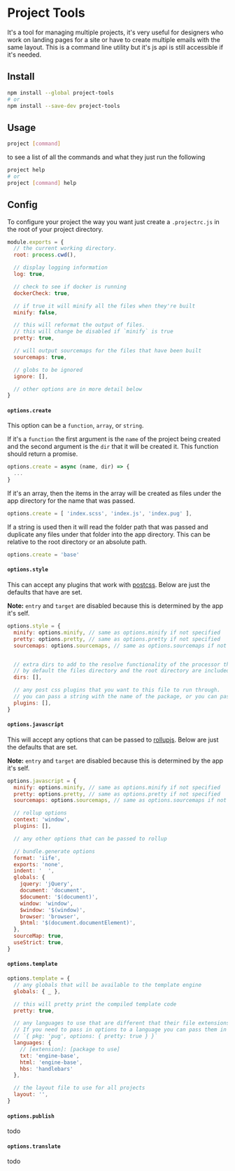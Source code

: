 <!---
@page home
@markdown
--->

# Project Tools

It's a tool for managing multiple projects, it's very useful for designers who work on landing pages for a site or have to create multiple emails with the same layout. This is a command line utility but it's js api is still accessible if it's needed.


## Install

```bash
npm install --global project-tools
# or
npm install --save-dev project-tools
```

## Usage

```bash
project [command]
```

to see a list of all the commands and what they just run the following

```bash
project help
# or
project [command] help
```


## Config

To configure your project the way you want just create a `.projectrc.js` in the root of your project directory.

```js
module.exports = {
  // the current working directory.
  root: process.cwd(),

  // display logging information
  log: true,

  // check to see if docker is running
  dockerCheck: true,

  // if true it will minify all the files when they're built
  minify: false,

  // this will reformat the output of files.
  // this will change be disabled if `minify` is true
  pretty: true,

  // will output sourcemaps for the files that have been built
  sourcemaps: true,

  // globs to be ignored
  ignore: [],

  // other options are in more detail below
}
```


#### `options.create`

This option can be a `function`, `array`, or `string`.

If it's a `function` the first argument is the `name` of the project being created and the second argument is the `dir` that it will be created it. This function should return a promise.

```js
options.create = async (name, dir) => {
  ...
}
```

If it's an array, then the items in the array will be created as files under the app directory for the name that was passed.

```js
options.create = [ 'index.scss', 'index.js', 'index.pug' ],
```

If a string is used then it will read the folder path that was passed and duplicate any files under that folder into the app directory. This can be relative to the root directory or an absolute path.


```js
options.create = 'base'
```


#### `options.style`

This can accept any plugins that work with [postcss](http://postcss.org). Below are just the defaults that have are set.

**Note:** `entry` and `target` are disabled because this is determined by the app it's self.

```js
options.style = {
  minify: options.minify, // same as options.minify if not specified
  pretty: options.pretty, // same as options.pretty if not specified
  sourcemaps: options.sourcemaps, // same as options.sourcemaps if not specified


  // extra dirs to add to the resolve functionality of the processor that the file's passed to.
  // by default the files directory and the root directory are included.
  dirs: [],

  // any post css plugins that you want to this file to run through.
  // you can pass a string with the name of the package, or you can pass a function
  plugins: [],
}
```

#### `options.javascript`

This will accept any options that can be passed to [rollupjs](http://rollupjs.org). Below are just the defaults that are set.

**Note:** `entry` and `target` are disabled because this is determined by the app it's self.

```js
options.javascript = {
  minify: options.minify, // same as options.minify if not specified
  pretty: options.pretty, // same as options.pretty if not specified
  sourcemaps: options.sourcemaps, // same as options.sourcemaps if not specified

  // rollup options
  context: 'window',
  plugins: [],

  // any other options that can be passed to rollup

  // bundle.generate options
  format: 'iife',
  exports: 'none',
  indent: '  ',
  globals: {
    jquery: 'jQuery',
    document: 'document',
    $document: '$(document)',
    window: 'window',
    $window: '$(window)',
    browser: 'browser',
    $html: '$(document.documentElement)',
  },
  sourceMap: true,
  useStrict: true,
}
```


#### `options.template`

```js
options.template = {
  // any globals that will be available to the template engine
  globals: { _ },

  // this will pretty print the compiled template code
  pretty: true,

  // any languages to use that are different that their file extensions.
  // If you need to pass in options to a language you can pass them in via an object
  // `{ pkg: 'pug', options: { pretty: true } }`
  languages: {
    // [extension]: [package to use]
    txt: 'engine-base',
    html: 'engine-base',
    hbs: 'handlebars'
  },

  // the layout file to use for all projects
  layout: '',
}
```


#### `options.publish`

todo

#### `options.translate`

todo
